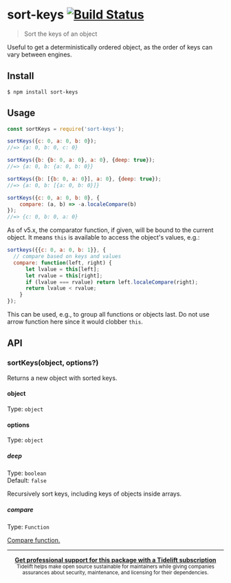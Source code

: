 # sort-keys [![Build Status](https://travis-ci.org/sindresorhus/sort-keys.svg?branch=master)](https://travis-ci.org/sindresorhus/sort-keys)

> Sort the keys of an object

Useful to get a deterministically ordered object, as the order of keys can vary between engines.


## Install

```
$ npm install sort-keys
```


## Usage

```js
const sortKeys = require('sort-keys');

sortKeys({c: 0, a: 0, b: 0});
//=> {a: 0, b: 0, c: 0}

sortKeys({b: {b: 0, a: 0}, a: 0}, {deep: true});
//=> {a: 0, b: {a: 0, b: 0}}

sortKeys({b: [{b: 0, a: 0}], a: 0}, {deep: true});
//=> {a: 0, b: [{a: 0, b: 0}]}

sortKeys({c: 0, a: 0, b: 0}, {
	compare: (a, b) => -a.localeCompare(b)
});
//=> {c: 0, b: 0, a: 0}
```

As of v5.x, the comparator function, if given, will be bound to the current object.  It means `this` is available to access the object's values, e.g.:

```js
sortkeys({{c: 0, a: 0, b: 1}}, {
  // compare based on keys and values
  compare: function(left, right) {
      let lvalue = this[left];
      let rvalue = this[right];
      if (lvalue === rvalue) return left.localeCompare(right);
      return lvalue < rvalue;
    }
});
```
This can be used, e.g., to group all functions or objects last.  Do not use arrow function here since it would clobber `this`.

## API

### sortKeys(object, options?)

Returns a new object with sorted keys.

#### object

Type: `object`

#### options

Type: `object`

##### deep

Type: `boolean`<br>
Default: `false`

Recursively sort keys, including keys of objects inside arrays.

##### compare

Type: `Function`

[Compare function.](https://developer.mozilla.org/en-US/docs/Web/JavaScript/Reference/Global_Objects/Array/sort)


---

<div align="center">
	<b>
		<a href="https://tidelift.com/subscription/pkg/npm-sort-keys?utm_source=npm-sort-keys&utm_medium=referral&utm_campaign=readme">Get professional support for this package with a Tidelift subscription</a>
	</b>
	<br>
	<sub>
		Tidelift helps make open source sustainable for maintainers while giving companies<br>assurances about security, maintenance, and licensing for their dependencies.
	</sub>
</div>
